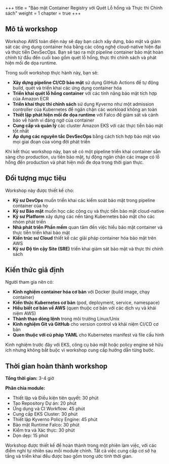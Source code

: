 +++
title = "Bảo mật Container Registry với Quét Lỗ hổng và Thực thi Chính sách"
weight = 1
chapter = true
+++

## Mô tả workshop

Workshop AWS toàn diện này sẽ dạy bạn cách xây dựng, bảo mật và giám sát các ứng dụng container hóa bằng các công nghệ cloud-native hiện đại và thực tiễn DevSecOps. Bạn sẽ tạo ra một pipeline container bảo mật hoàn chỉnh từ đầu đến cuối bao gồm quét lỗ hổng, thực thi chính sách và phát hiện mối đe dọa runtime.

Trong suốt workshop thực hành này, bạn sẽ:

- **Xây dựng pipeline CI/CD bảo mật** sử dụng GitHub Actions để tự động build, quét và triển khai các ứng dụng container hóa
- **Triển khai quét lỗ hổng container** với các tính năng bảo mật tích hợp của Amazon ECR
- **Triển khai thực thi chính sách** sử dụng Kyverno như một admission controller của Kubernetes để ngăn chặn các workload không an toàn
- **Thiết lập phát hiện mối đe dọa runtime** với Falco để giám sát và cảnh báo về hành vi đáng ngờ của container
- **Cung cấp và quản lý** các cluster Amazon EKS với các thực tiễn bảo mật tốt nhất
- **Áp dụng các nguyên tắc DevSecOps** bằng cách tích hợp bảo mật vào mọi giai đoạn của vòng đời phát triển

Khi kết thúc workshop này, bạn sẽ có một pipeline triển khai container sẵn sàng cho production, ưu tiên bảo mật, tự động ngăn chặn các image có lỗ hổng đến production và phát hiện mối đe dọa trong thời gian thực.

## Đối tượng mục tiêu

Workshop này được thiết kế cho:

- **Kỹ sư DevOps** muốn triển khai các kiểm soát bảo mật trong pipeline container của họ
- **Kỹ sư Bảo mật** muốn học các công cụ và thực tiễn bảo mật cloud-native
- **Kỹ sư Platform** xây dựng các nền tảng Kubernetes bảo mật cho các nhóm phát triển
- **Nhà phát triển Phần mềm** quan tâm đến việc hiểu bảo mật container và thực tiễn triển khai bảo mật
- **Kiến trúc sư Cloud** thiết kế các giải pháp container hóa bảo mật trên AWS
- **Kỹ sư Độ tin cậy Site (SRE)** triển khai giám sát bảo mật và thực thi chính sách

## Kiến thức giả định

Người tham gia nên có:

- **Kinh nghiệm container hóa cơ bản** với Docker (build image, chạy container)
- **Kiến thức Kubernetes cơ bản** (pod, deployment, service, namespace)
- **Hiểu biết cơ bản về AWS** (quen thuộc cơ bản với các dịch vụ và khái niệm AWS)
- **Thành thạo dòng lệnh** trong môi trường Linux/Unix
- **Kinh nghiệm Git và GitHub** cho version control và khái niệm CI/CD cơ bản
- **Quen thuộc với cú pháp YAML** cho Kubernetes manifest và file cấu hình

Kinh nghiệm trước đây với EKS, công cụ bảo mật hoặc policy engine sẽ hữu ích nhưng không bắt buộc vì workshop cung cấp hướng dẫn từng bước.

## Thời gian hoàn thành workshop

**Tổng thời gian:** 3-4 giờ

**Phân chia module:**

- Thiết lập và Điều kiện tiên quyết: 30 phút
- Tạo Repository Dự án: 20 phút
- Ứng dụng và CI Workflow: 45 phút
- Cung cấp EKS Cluster: 30 phút
- Thiết lập Kyverno Policy Engine: 45 phút
- Bảo mật Runtime Falco: 30 phút
- Kiểm tra và Xác thực: 30 phút
- Dọn dẹp: 15 phút

Workshop được thiết kế để hoàn thành trong một phiên làm việc, với các điểm nghỉ tự nhiên sau mỗi module chính. Tất cả việc cung cấp cơ sở hạ tầng và triển khai đều được bao gồm trong ước tính thời gian.
